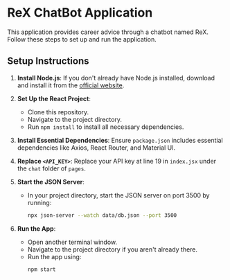 # ReX ChatBot Application

This application provides career advice through a chatbot named ReX. Follow these steps to set up and run the application.

## Setup Instructions

1. **Install Node.js**: If you don't already have Node.js installed, download and install it from the [official website](https://nodejs.org/).

2. **Set Up the React Project**:
    - Clone this repository.
    - Navigate to the project directory.
    - Run `npm install` to install all necessary dependencies.

3. **Install Essential Dependencies**: Ensure `package.json` includes essential dependencies like Axios, React Router, and Material UI.

4. **Replace `<API_KEY>`**: Replace your API key at line 19 in `index.jsx` under the `chat` folder of `pages`.

5. **Start the JSON Server**:
    - In your project directory, start the JSON server on port 3500 by running:
      ```bash
      npx json-server --watch data/db.json --port 3500
      ```

6. **Run the App**:
    - Open another terminal window.
    - Navigate to the project directory if you aren't already there.
    - Run the app using:
      ```bash
      npm start
      ```

